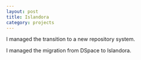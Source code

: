```yaml
---
layout: post
title: Islandora
category: projects
---
```


I managed the transition to a new repository system.

I managed the migration from DSpace to Islandora.
